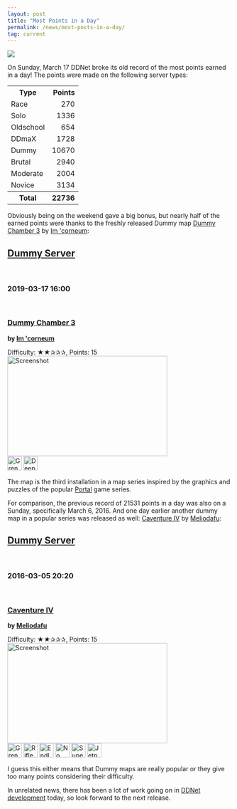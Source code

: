 ```yaml
---
layout: post
title: "Most Points in a Day"
permalink: /news/most-posts-in-a-day/
tag: current
---
```


[<img class="demo" src="/points-earned.png" />](https://ddnet.tw/stats/)

On Sunday, March 17 DDNet broke its old record of the most points earned in a day! The points were made on the following server types:

<table>
<tr><th>Type</th><th style="text-align: right">Points</th></tr>
<tr><td>Race</td><td style="text-align: right">270</td></tr>
<tr><td>Solo</td><td style="text-align: right">1336</td></tr>
<tr><td>Oldschool</td><td style="text-align: right">654</td></tr>
<tr><td>DDmaX</td><td style="text-align: right">1728</td></tr>
<tr><td>Dummy</td><td style="text-align: right">10670</td></tr>
<tr><td>Brutal</td><td style="text-align: right">2940</td></tr>
<tr><td>Moderate</td><td style="text-align: right">2004</td></tr>
<tr><td>Novice</td><td style="text-align: right">3134</td></tr>
<tr><th>Total</th><th style="text-align: right">22736</th></tr>
</table>

Obviously being on the weekend gave a big bonus, but nearly half of the earned points were thanks to the freshly released Dummy map [Dummy Chamber 3](https://ddnet.tw/ranks/dummy/#map-Dummy_Chamber_3) by [Im 'corneum](https://ddnet.tw/mappers/Im-32--39-corneum/):

<div class="blockreleases release" id="map-Dummy_Chamber_3"><h2 class="inline"><a href="/ranks/dummy">Dummy Server</a></h2><br><h3 class="inline">2019-03-17 16:00</h3><br><h3 class="inline"><a href="/ranks/dummy/#map-Dummy_Chamber_3"><span title="360x424">Dummy Chamber 3</span></a></h3><p class="inline"><strong>by <a href="/mappers/Im-32--39-corneum/">Im 'corneum</a></strong><br></p><p>Difficulty: ★★✰✰✰, Points: 15<br><a href="/maps/?map=Dummy+Chamber+3"><img class="screenshot" alt="Screenshot" src="/ranks/maps/img/posts/Dummy_Chamber_3.png" width="360" height="225"></a><br><span title="Grenade"><img alt="Grenade" src="/tiles/img/posts/WEAPON_GRENADE.png" width="32" height="32"></span> <span title="Deep Freeze"><img alt="Deep Freeze" src="/tiles/img/posts/DFREEZE.png" width="32" height="32"></span> <br></p></div>

The map is the third installation in a map series inspired by the graphics and puzzles of the popular [Portal](https://en.wikipedia.org/wiki/Portal_(series)) game series.

For comparison, the previous record of 21531 points in a day was also on a Sunday, specifically March 6, 2016. And one day earlier another dummy map in a popular series was released as well: [Caventure IV](https://ddnet.tw/ranks/dummy/#map-Caventure_IV) by [Meliodafu](https://ddnet.tw/mappers/Meliodafu/):

<div class="blockreleases release" id="map-Caventure_IV"><h2 class="inline"><a href="/ranks/dummy">Dummy Server</a></h2><br><h3 class="inline">2016-03-05 20:20</h3><br><h3 class="inline"><a href="/ranks/dummy/#map-Caventure_IV"><span title="355x370">Caventure IV</span></a></h3><p class="inline"><strong>by <a href="/mappers/Meliodafu/">Meliodafu</a></strong><br></p><p>Difficulty: ★★✰✰✰, Points: 15<br><a href="/maps/?map=Caventure+IV"><img class="screenshot" alt="Screenshot" src="/ranks/maps/img/posts/Caventure_IV.png" width="360" height="225"></a><br><span title="Grenade"><img alt="Grenade" src="/tiles/img/posts/WEAPON_GRENADE.png" width="32" height="32"></span> <span title="Rifle"><img alt="Rifle" src="/tiles/img/posts/WEAPON_RIFLE.png" width="32" height="32"></span> <span title="Endless Hook"><img alt="Endless Hook" src="/tiles/img/posts/EHOOK_START.png" width="32" height="32"></span> <span title="No Player Collision"><img alt="No Player Collision" src="/tiles/img/posts/NPC_START.png" width="32" height="32"></span> <span title="Super Jumps"><img alt="Super Jumps" src="/tiles/img/posts/SUPER_START.png" width="32" height="32"></span> <span title="Jetpack"><img alt="Jetpack" src="/tiles/img/posts/JETPACK_START.png" width="32" height="32"></span> <br></p></div>

I guess this either means that Dummy maps are really popular or they give too many points considering their difficulty.

In unrelated news, there has been a lot of work going on in [DDNet development](https://github.com/ddnet/ddnet/pulse) today, so look forward to the next release.
